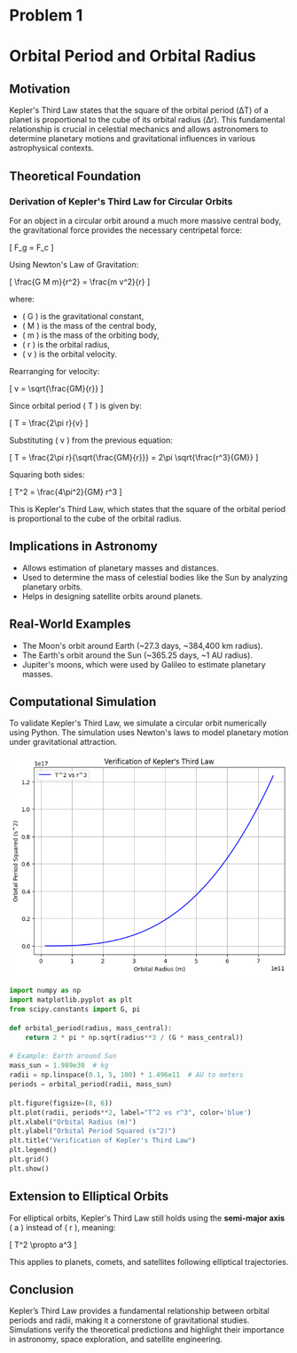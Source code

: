 # Problem 1

# Orbital Period and Orbital Radius

## **Motivation**
Kepler's Third Law states that the square of the orbital period (ΔT) of a planet is proportional to the cube of its orbital radius (Δr). This fundamental relationship is crucial in celestial mechanics and allows astronomers to determine planetary motions and gravitational influences in various astrophysical contexts.

## **Theoretical Foundation**

### **Derivation of Kepler's Third Law for Circular Orbits**
For an object in a circular orbit around a much more massive central body, the gravitational force provides the necessary centripetal force:

\[ F_g = F_c \]

Using Newton's Law of Gravitation:

\[ \frac{G M m}{r^2} = \frac{m v^2}{r} \]

where:
- \( G \) is the gravitational constant,
- \( M \) is the mass of the central body,
- \( m \) is the mass of the orbiting body,
- \( r \) is the orbital radius,
- \( v \) is the orbital velocity.

Rearranging for velocity:

\[ v = \sqrt{\frac{GM}{r}} \]

Since orbital period \( T \) is given by:

\[ T = \frac{2\pi r}{v} \]

Substituting \( v \) from the previous equation:

\[ T = \frac{2\pi r}{\sqrt{\frac{GM}{r}}} = 2\pi \sqrt{\frac{r^3}{GM}} \]

Squaring both sides:

\[ T^2 = \frac{4\pi^2}{GM} r^3 \]

This is Kepler's Third Law, which states that the square of the orbital period is proportional to the cube of the orbital radius.

## **Implications in Astronomy**
- Allows estimation of planetary masses and distances.
- Used to determine the mass of celestial bodies like the Sun by analyzing planetary orbits.
- Helps in designing satellite orbits around planets.

## **Real-World Examples**
- The Moon's orbit around Earth (~27.3 days, ~384,400 km radius).
- The Earth's orbit around the Sun (~365.25 days, ~1 AU radius).
- Jupiter's moons, which were used by Galileo to estimate planetary masses.

## **Computational Simulation**
To validate Kepler's Third Law, we simulate a circular orbit numerically using Python. The simulation uses Newton's laws to model planetary motion under gravitational attraction.

![alt text](image.png)

```python
import numpy as np
import matplotlib.pyplot as plt
from scipy.constants import G, pi

def orbital_period(radius, mass_central):
    return 2 * pi * np.sqrt(radius**3 / (G * mass_central))

# Example: Earth around Sun
mass_sun = 1.989e30  # kg
radii = np.linspace(0.1, 5, 100) * 1.496e11  # AU to meters
periods = orbital_period(radii, mass_sun)

plt.figure(figsize=(8, 6))
plt.plot(radii, periods**2, label="T^2 vs r^3", color='blue')
plt.xlabel("Orbital Radius (m)")
plt.ylabel("Orbital Period Squared (s^2)")
plt.title("Verification of Kepler's Third Law")
plt.legend()
plt.grid()
plt.show()
```

## **Extension to Elliptical Orbits**
For elliptical orbits, Kepler's Third Law still holds using the **semi-major axis** \( a \) instead of \( r \), meaning:

\[ T^2 \propto a^3 \]

This applies to planets, comets, and satellites following elliptical trajectories.

## **Conclusion**
Kepler’s Third Law provides a fundamental relationship between orbital periods and radii, making it a cornerstone of gravitational studies. Simulations verify the theoretical predictions and highlight their importance in astronomy, space exploration, and satellite engineering.

